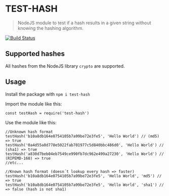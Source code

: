 
# TEST-HASH  
>NodeJS module to test if a hash results in a given string without knowing the hashing algorithm.  

[![Build Status](https://travis-ci.com/MarvinJWendt/node-test-hash.svg?branch=master)](https://travis-ci.com/MarvinJWendt/node-test-hash)
  
## Supported hashes  
All hashes from the NodeJS library `crypto` are supported.  
  
## Usage  
  
Install the package with `npm i test-hash`  
  
Import the module like this:
  
    const testHash = require('test-hash')  

Use the module like this:  
    
    //Unknown hash format
    testHash('b10a8db164e0754105b7a99be72e3fe5', 'Hello World') // (md5) => true 
    testHash('0a4d55a8d778e5022fab701977c5d840bbc486d0', 'Hello World') // (sha1) => true 
    testHash('a830d7beb04eb7549ce990fb7dc962e499a27230', 'Hello World') // (RIPEMD-160) => true 
    //etc...
    
    //Known hash format (doesn´t lookup every hash => faster)
    testHash('b10a8db164e0754105b7a99be72e3fe5', 'Hello World', 'md5') // => true
    testHash('b10a8db164e0754105b7a99be72e3fe5', 'Hello World', 'sha1') // => false (hash is not sha1)